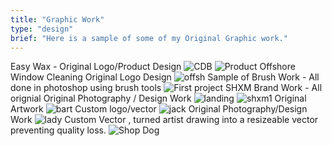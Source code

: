 ```yaml
---
title: "Graphic Work"
type: "design"
brief: "Here is a sample of some of my Original Graphic work."
---
```


Easy Wax - Original Logo/Product Design
![CDB](cbd.png)
![Product](candle.jpeg)
Offshore Window Cleaning Original Logo Design
![offsh](off.jpeg)
Sample of Brush Work -  All done in photoshop using brush tools
![First project](Music_Poster_Sample.png)
SHXM Brand Work - All orignial 
Original Photography / Design Work
![landing](shxmCEN_landing.png)
![shxm1](tv_effect-01.png)
Original Artwork
![bart](thiccbart-01.png)
Custom logo/vector
![jack](JS_PRODUCTIONS_White-01-1.png)
Original Photography/Design Work
![lady](flowervov.png)
Custom Vector , turned artist drawing into a resizeable vector preventing quality loss.
![Shop Dog](dawg-01.png)
